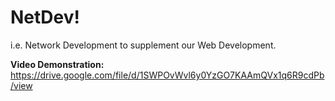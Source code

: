 # NetDev!
i.e. Network Development to supplement our Web Development.

<strong>Video Demonstration:</strong> https://drive.google.com/file/d/1SWPOvWvl6y0YzGO7KAAmQVx1q6R9cdPb/view
